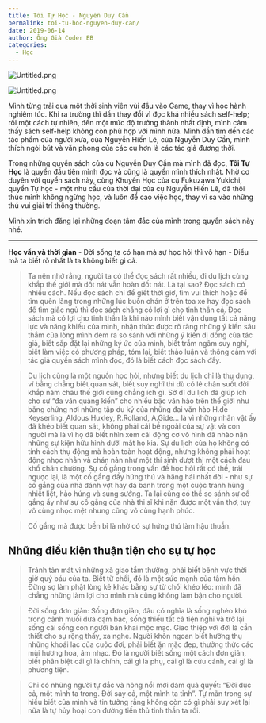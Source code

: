 ```yaml
---
title: Tôi Tự Học - Nguyễn Duy Cần
permalink: toi-tu-hoc-nguyen-duy-can/
date: 2019-06-14
author: Ông Già Coder EB
categories:
  - Học
---
```


![Untitled.png](/images/23563b7a-aaba-44b7-8bed-f8e569ebb0ae/Untitled.png)

![Untitled.png](/images/23563b7a-aaba-44b7-8bed-f8e569ebb0ae/Untitled_1.png)

Mình từng trải qua một thời sinh viên vùi đầu vào Game, thay vì học hành nghiêm túc. Khi ra trường thì dần thay đổi vì đọc khá nhiều sách self-help; rồi một cách tự nhiên, đến một mức độ trưởng thành nhất định, mình cảm thấy sách self-help không còn phù hợp với mình nữa. Mình dần tìm đến các tác phẩm của người xưa, của Nguyễn Hiến Lê, của Nguyễn Duy Cần, mình thích ngòi bút và văn phong của các cụ hơn là các tác giả đương thời.

Trong những quyển sách của cụ Nguyễn Duy Cần mà mình đã đọc, **Tôi Tự Học** là quyển đầu tiên mình đọc và cũng là quyển mình thích nhất. Nhờ cơ duyên với quyển sách này, cùng Khuyến Học của cụ Fukuzawa Yukichi, quyển Tự học - một nhu cầu của thời đại của cụ Nguyễn Hiến Lê, đã thôi thúc mình không ngừng học, và luôn đề cao việc học, thay vì sa vào những thú vui giải trí thông thường.

Mình xin trích đăng lại những đoạn tâm đắc của mình trong quyển sách này nhé.

---

**Học vấn và thời gian** - Đời sống ta có hạn mà sự học hỏi thì vô hạn - Điều mà ta biết rõ nhất là ta không biết gì cả.

> Ta nên nhớ rằng, người ta có thể đọc sách rất nhiều, đi du lịch cùng khắp thế giới mà dốt nát vẫn hoàn dốt nát. Là tại sao? Đọc sách có nhiều cách. Nếu đọc sách chỉ để giết thời giờ, tìm vui thích hoặc để tìm quên lãng trong những lúc buồn chán ở trên toa xe hay đọc sách để tìm giấc ngủ thì đọc sách chẳng có lợi gì cho tinh thần cả. Đọc sách mà có lợi cho tinh thần là khi nào mình biết vận dụng tất cả năng lực và năng khiếu của mình, nhận thức được rõ ràng những ý kiến sâu thẳm của lòng mình đem ra so sánh với những ý kiến dị đồng của tác giả, biết sắp đặt lại những ký ức của mình, biết trầm ngâm suy nghĩ, biết làm việc có phương pháp, tóm lại, biết thảo luận và thông cảm với tác giả quyển sách mình đọc, đó là biết cách đọc sách đấy.

> Du lịch cũng là một nguồn học hỏi, nhưng biết du lịch chỉ là thụ dụng, ví bằng chẳng biết quan sát, biết suy nghĩ thì dù có lê chân suốt đời khắp năm châu thế giới cũng chẳng ích gì. Sở dĩ du lịch đã giúp ích cho sự “đa văn quảng kiến” cho nhiều bậc văn hào trên thế giới như bằng chứng nơi những tập du ký của những đại văn hào H.de Keyserling, Aldous Huxley, R.Rolland, A.Gide… là vì những nhân vật ấy đã khéo biết quan sát, không phải cái bề ngoài của sự vật và con người mà là vì họ đã biết nhìn xem cái động cơ vô hình đã nhào nặn những sự kiện hữu hình dưới mắt họ kia. Sự du lịch của họ không có tính cách thụ động mà hoàn toàn hoạt động, nhưng không phải hoạt động nhọc nhằn và chán nản như một thí sinh dượt thi một cách đau khổ chán chường. Sự cố gắng trong vấn đề học hỏi rất có thể, trái ngược lại, là một cố gắng đầy hứng thú và hăng hái nhất đời - như sự cố gắng của nhà đánh vợt hay đá banh trong một cuộc tranh hùng nhiệt liệt, hào hứng và sung sướng. Ta lại cũng có thể so sánh sự cố gắng ấy như sự cố gắng của nhà thi sĩ khi nặn được một vần thơ, tuy vô cùng nhọc mệt nhưng cũng vô cùng hạnh phúc.

> Cố gắng mà được bền bỉ là nhờ có sự hứng thú làm hậu thuẫn.

## **Những điều kiện thuận tiện cho sự tự học**

> Tránh tản mát vì những xã giao tầm thường, phải biết bênh vực thời giờ quý báu của ta. Biết từ chối, đó là một sức mạnh của tâm hồn. Đừng sợ làm phật lòng kẻ khác bằng sự từ chối khéo léo: mình đã chẳng những làm lợi cho mình mà cũng không làm bận cho người.

> Đời sống đơn giản: Sống đơn giản, đâu có nghĩa là sống nghèo khó trong cảnh muối dưa đạm bạc, sống thiếu tất cả tiện nghi và trở lại sống cái sống con người bán khai mộc mạc. Giao thiệp với đời là cần thiết cho sự rộng thấy, xa nghe. Người khôn ngoan biết hưởng thụ những khoái lạc của cuộc đời, phải biết ăn mặc đẹp, thưởng thức các mùi hương hoa, âm nhạc. Đó là người biết sống một cách đơn giản, biết phân biệt cái gì là chính, cái gì là phụ, cái gì là cứu cánh, cái gì là phương tiện.

> Chỉ có những người tự đắc và nông nổi mới dám quả quyết: “Đời đục cả, một mình ta trong. Đời say cả, một mình ta tỉnh”. Tự mãn trong sự hiểu biết của mình và tin tưởng rằng không còn có gì phải suy xét lại nữa là tự hủy hoại con đường tiến thủ tinh thần ta rồi.
